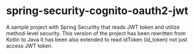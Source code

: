 # spring-security-cognito-oauth2-jwt

A sample project with Spring Securitty that reads JWT token and utilize method-level security. 
This version of the project has been rewritten from Kotlin to Java
It has been also extended to read idToken (id_token) not just access JWT token.
